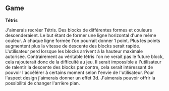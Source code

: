 ## Game ##

**Tétris**

J'aimerais recréer Tétris. Des blocks de différentes formes et couleurs descenderaient. Le but étant de former une ligne horizontal d'une même couleur. A chaque ligne formée l'on pourrait donner 1 point. Plus les points augmentent plus la vitesse de descente des blocks serait rapide.
L'utilisateur perd lorsque les blocks arrivent à la hauteur maximale autorisée. Contrairement au véritable tétris l'on ne verait pas le future block, cela rajouterait donc de la difficulté au jeu. Il serait impossible à l'utilisateur de ralentir la descente des blocks par contre, cela serait intéressant de pouvoir l'accélérer à certains moment selon l'envie de l'utilisateur. Pour l'aspect design j'aimerais donner un effet 3d. J'aimerais pouvoir offrir la possibilité de changer l'arrière plan.